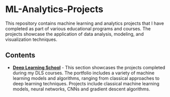 # ML-Analytics-Projects
This repository contains machine learning and analytics projects that I have completed as part of various educational programs and courses. The projects showcase the application of data analysis, modeling, and visualization techniques.
## Contents
- **[Deep Learning School](https://github.com/Darrifus/ML-Analytics-Projects/tree/2d1f8b2142e9c5039d3296049f0aba2677d5a941/Deep%20Learning%20School)** - This section showcases the projects completed during my DLS courses. The portfolio includes a variety of machine learning models and algorithms, ranging from classical approaches to deep learning techniques. Projects include classical machine learning models, neural networks, CNNs and gradient descent algorithms.
